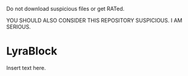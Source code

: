 Do not download suspicious files or get RATed.

YOU SHOULD ALSO CONSIDER THIS REPOSITORY SUSPICIOUS. I AM SERIOUS.

# LyraBlock
Insert text here.